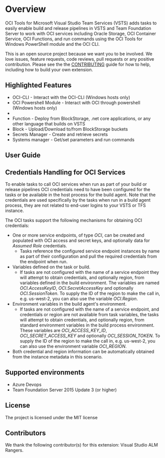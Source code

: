 # Overview 

OCI Tools for Microsoft Visual Studio Team Services (VSTS) adds tasks to easily enable build and release pipelines in VSTS and Team Foundation Server to work with OCI services including Oracle Storage, OCI Container Service, OCI Functions, and run commands using the OCI Tools for Windows PowerShell module and the OCI CLI.

This is an open source project because we want you to be involved. We love issues, feature requests, code reviews, pull
requests or any positive contribution. Please see the the [CONTRIBUTING](CONTRIBUTING.md) guide for how to help, including how to build your own extension.

## Highlighted Features

-   OCI-CLI - Interact with the OCI-CLI (Windows hosts only)
-   OCI Powershell Module - Interact with OCI through powershell (Windows hosts only)
-
-   Function - Deploy from BlockStorage, .net core applications, or any other language that builds on VSTS
-   Block - Upload/Download to/from BlockStorage buckets
-   Secrets Manager - Create and retrieve secrets
-   Systems manager - Get/set parameters and run commands

## User Guide


## Credentials Handling for OCI Services

To enable tasks to call OCI services when run as part of your build or release pipelines OCI credentials need to have been configured for the tasks or be available in the host process for the build agent. Note that the credentials are used specifically by the tasks when run in a build agent process, they are not related to end-user logins to your VSTS or TFS instance.

The OCI tasks support the following mechanisms for obtaining OCI credentials:

-   One or more service endpoints, of type _OCI_, can be created and populated with OCI access and secret keys, and optionally data for _Assumed Role_ credentials.
    -   Tasks reference the configured service endpoint instances by name as part of their configuration and pull the required credentials from the endpoint when run.
-   Variables defined on the task or build.
    -   If tasks are not configured with the name of a service endpoint they will attempt to obtain credentials, and optionally region, from variables defined in the build environment. The
        variables are named _OCI.AccessKeyID_, _OCI.SecretAccessKey_ and optionally _OCI.SessionToken_. To supply the ID of the region to make the call in, e.g. us-west-2, you can also use the variable _OCI.Region_.
-   Environment variables in the build agent's environment.
    -   If tasks are not configured with the name of a service endpoint, and credentials or region are not available from task variables, the tasks will attempt to obtain credentials, and optionally region, from standard environment variables in the build process environment. These variables are _OCI_ACCESS_KEY_ID_, _OCI_SECRET_ACCESS_KEY_ and optionally _OCI_SESSION_TOKEN_. To supply the ID of the region to make the call in, e.g. us-west-2, you can also use the environment variable _OCI_REGION_.
   -   Both credential and region information can be automatically obtained from the instance metadata in this scenario.


## Supported environments

-   Azure Devops
-   Team Foundation Server 2015 Update 3 (or higher)


## License

The project is licensed under the MIT license

## Contributors

We thank the following contributor(s) for this extension: Visual Studio ALM Rangers.
